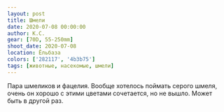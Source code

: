 ```yaml
---
layout: post
title: Шмели
date: 2020-07-08 00:00:00
author: К.С.
gear: [70D, 55-250mm]
shoot_date: 2020-07-08
location: Ёльбаза
colors: ['282117', '4b3b75']
tags: [животные, насекомые, шмели]
---
```

Пара шмеликов и фацелия. Вообще хотелось поймать серого шмеля, очень он хорошо с этими цветами сочетается, но не вышло. Может быть в другой раз.